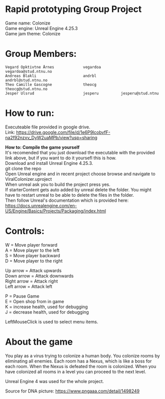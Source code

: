 # Rapid prototyping Group Project
  
Game name: Colonize  
Game engine: Unreal Engine 4.25.3  
Game jam theme: Colonize  
  
# Group Members:     
    Vegard Opktivtne Årnes             vegardoa         vegardoa@stud.ntnu.no	        
	Andreas Blakli                     andrbl           andrbl@stud.ntnu.no	
	Theo Camille Gascogne              theocg           theocg@stud.ntnu.no	
	Jesper Ulsrud                      jesperu          jesperu@stud.ntnu	

# How to run:
  
Executeable file provided in google drive.  
Link: https://drive.google.com/file/d/1e6P9lcobvfF-na2f92nzxv_DyW2uaMPb/view?usp=sharing
  
**How to: Compile the game yourself**  
It's recomended that you just download the executable with the provided link above, but if you want to do it yoursefl this is how.  
Download and install Unreal Engine 4.25.3.  
git clone the repo  
Open Unreal engine and in recent project choose browse and navigate to ViralColonizer.uproject  
When unreal ask you to build the project press yes.  
If starterContent gets auto added by unreal delete the folder. You might have to restart unreal to be able to delete the files in the folder.  
Then follow Unreal's documentation which is provided here: https://docs.unrealengine.com/en-US/Engine/Basics/Projects/Packaging/index.html  

  
# Controls: 
W = Move player forward  
A = Move player to the left  
S = Move player backward  
D = Move player to the right  
  
Up arrow = Attack upwards  
Down arrow = Attack downwards  
Right arrow = Attack right  
Left arrow = Attack left  
  
P = Pause Game  
E = Open shop from in game  
K = increase health, used for debugging  
J = decrease health, used for debugging  
  
LeftMouseClick is used to select menu items.  
  

# About the game
You play as a virus trying to colonize a human body. You colonize rooms by eliminating all enemies. Each room has a Nexus, which is like a boss for each room. When the Nexus is defeated the room is colonized. When you have colonized all rooms in a level you can proceed to the next level. 

Unreal Engine 4 was used for the whole project.


Source for DNA picture: https://www.pngaaa.com/detail/1498249



